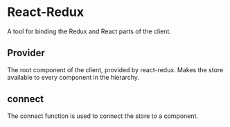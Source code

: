 # React-Redux

A tool for binding the Redux and React parts of the client.

## Provider

The root component of the client, provided by react-redux. Makes the store available to every component in the hierarchy.

## connect

The connect function is used to connect the store to a component.